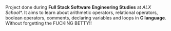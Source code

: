 Project done during **Full Stack Software Engineering Studies** at *ALX School**. It aims to learn about arithmetic  operators, relational operators, boolean operators, comments, declaring variables and loops in **C language**. Without forgetting the FUCKING BETTY!!
